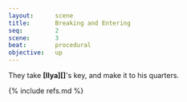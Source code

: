 ```yaml
---
layout:      scene
title:       Breaking and Entering
seq:         2
scene:       3
beat:        procedural
objective:   up
---
```


They take **[Ilya][]**'s key, and make it to his quarters.


{% include refs.md %}
